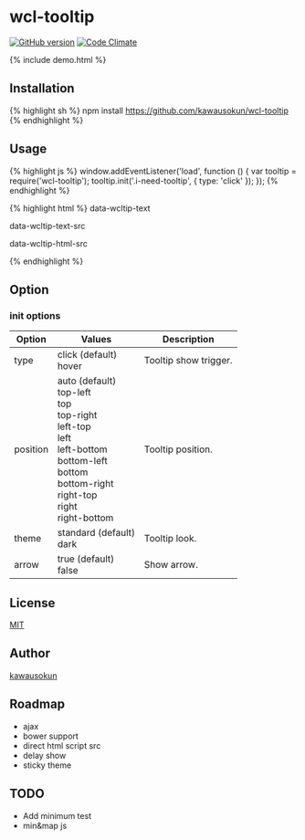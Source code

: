 # wcl-tooltip

[![GitHub version](https://badge.fury.io/gh/kawausokun%2Fwcl-tooltip.svg)](http://badge.fury.io/gh/kawausokun%2Fwcl-tooltip)
[![Code Climate](https://codeclimate.com/github/kawausokun/wcl-tooltip/badges/gpa.svg)](https://codeclimate.com/github/kawausokun/wcl-tooltip)

{% include demo.html %}

## Installation

{% highlight sh %}
npm install https://github.com/kawausokun/wcl-tooltip
{% endhighlight %}

## Usage

{% highlight js %}
window.addEventListener('load', function () {
  var tooltip = require('wcl-tooltip');
  tooltip.init('.i-need-tooltip', {
    type: 'click'
  });
});
{% endhighlight %}

{% highlight html %}
<span class="i-need-tooltip" data-wcltip-text="I'm tooltip!">data-wcltip-text</span>

<span class="i-need-tooltip" data-wcltip-text-src="menu2-tooltip">data-wcltip-text-src</span>
<span id="menu2-tooltip" style="display: none;">I'm tooltip too!</span>

<span class="i-need-tooltip" data-wcltip-html-src="menu3-tooltip" data-wcltip-title="Kuma-mon">data-wcltip-html-src</span>
<div id="menu3-tooltip" style="display: none;">
  <img src="img/kumamon.jpg" alt="kuma-mon"><br/>
</div>
{% endhighlight %}

## Option

### init options

| Option   | Values                                               | Description           |
|----------|------------------------------------------------------|-----------------------|
| type     | click (default)<br> hover                            | Tooltip show trigger. |
| position | auto (default)<br>top-left<br>top<br>top-right<br>left-top<br>left<br>left-bottom<br>bottom-left<br>bottom<br>bottom-right<br>right-top<br>right<br>right-bottom     | Tooltip position.     |
| theme    | standard (default)<br> dark                          | Tooltip look.         |
| arrow    | true (default)<br> false                             | Show arrow.         |

## License

[MIT](https://github.com/kawausokun/wcl-tooltip/blob/master/LICENSE)

## Author

[kawausokun](https://github.com/kawausokun)

## Roadmap

* ajax
* bower support
* direct html script src
* delay show
* sticky theme

## TODO

* Add minimum test
* min&map js
